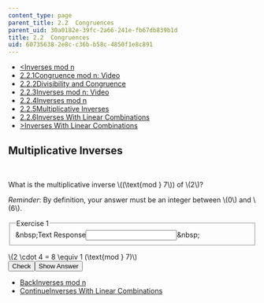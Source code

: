 ```yaml
---
content_type: page
parent_title: 2.2  Congruences
parent_uid: 30a0182e-39fc-2a66-241e-fb67db839b1d
title: 2.2  Congruences
uid: 60735638-2e8c-c36b-b58c-4850f1e8c891
---
```

<ul class="navigation pagination"><li id="top_bck_btn"><a href='/courses/electrical-engineering-and-computer-science/6-042j-mathematics-for-computer-science-spring-2015/structures/tp5-2/vertical-ff85901537e3';><<span>Inverses mod n</span></a></li><li id="flp_btn_1" ><a href='/courses/electrical-engineering-and-computer-science/6-042j-mathematics-for-computer-science-spring-2015/structures/tp5-2'>2.2.1<span>Congruence mod n: Video</span></a></li><li id="flp_btn_2" ><a href='/courses/electrical-engineering-and-computer-science/6-042j-mathematics-for-computer-science-spring-2015/structures/tp5-2/vertical-d0520d30ae3f'>2.2.2<span>Divisibility and Congruence</span></a></li><li id="flp_btn_3" ><a href='/courses/electrical-engineering-and-computer-science/6-042j-mathematics-for-computer-science-spring-2015/structures/tp5-2/vertical-5a82e8c3077d'>2.2.3<span>Inverses mod n: Video</span></a></li><li id="flp_btn_4" ><a href='/courses/electrical-engineering-and-computer-science/6-042j-mathematics-for-computer-science-spring-2015/structures/tp5-2/vertical-ff85901537e3'>2.2.4<span>Inverses mod n</span></a></li><li id="flp_btn_5" class="button_selected"><a href='/courses/electrical-engineering-and-computer-science/6-042j-mathematics-for-computer-science-spring-2015/structures/tp5-2/vertical-f9db18d44ec4'>2.2.5<span>Multiplicative Inverses</span></a></li><li id="flp_btn_6" ><a href='/courses/electrical-engineering-and-computer-science/6-042j-mathematics-for-computer-science-spring-2015/structures/tp5-2/vertical-9282c2de10f6'>2.2.6<span>Inverses With Linear Combinations</span></a></li><li id="top_continue_btn"><a href='/courses/electrical-engineering-and-computer-science/6-042j-mathematics-for-computer-science-spring-2015/structures/tp5-2/vertical-9282c2de10f6';>><span>Inverses With Linear Combinations</span></a></li></ul><h2 class="subhead">Multiplicative Inverses</h2><div class="self_assessment">
<br display_name="Multiplicative Inverses" url_name="Multiplicative_Inverses_0" />
<p display_name="Multiplicative Inverses" url_name="Multiplicative_Inverses_1">What is the multiplicative inverse \((\text{mod } 7\)) of \(2\)?</p>
<p display_name="Multiplicative Inverses" url_name="Multiplicative_Inverses_2"><em>Reminder</em>: By definition, your answer must be an integer between \(0\) and \(6\).
  </p>
<div id="Q1_div" class="problem_question"><p display_name="Multiplicative Inverses" url_name="Multiplicative_Inverses_3"><fieldset><legend class="visually-hidden">Exercise 1</legend><div class="choice"><label id="Q1_label"><span id="Q1_aria_status" tabindex="-1" class="visually-hidden">&amp;nbsp;</span><span class="visually-hidden">Text Response</span><input ckecktype="ci" onkeypress="numericTypedOrDropDownSelected(1)" value="" answer="4" type="text" id="Q1_input" class="problem_text_input"><span id="Q1_normal_status" class="nostatus" aria-hidden="true">&amp;nbsp;</span><span style="display:none;" id="Q1_ans_span" tabindex="-1">  Answer:4</span></label></div></fieldset></p></div><div id="S1_div" class="problem_solution" tabindex="-1" display_name="Multiplicative Inverses" url_name="Multiplicative_Inverses_5">\(2 \cdot 4 = 8 \equiv 1 (\text{mod } 7)\)</div><div class="action"><button id="Q1_button" onclick="checkAnswer({1: 'stringresponse'})" class="problem_mo_button">Check</button><button id="Q1_button_show" onclick="showHideSolution({1: 'stringresponse'}, 1, [1])" class="problem_mo_button">Show Answer</button></div></div><ul class="navigation progress"><li id="bck_btn"><a href='/courses/electrical-engineering-and-computer-science/6-042j-mathematics-for-computer-science-spring-2015/structures/tp5-2/vertical-ff85901537e3';>Back<span>Inverses mod n</span></a></li><li id="continue_btn"><a href='/courses/electrical-engineering-and-computer-science/6-042j-mathematics-for-computer-science-spring-2015/structures/tp5-2/vertical-9282c2de10f6';>Continue<span>Inverses With Linear Combinations</span></a></li></ul>